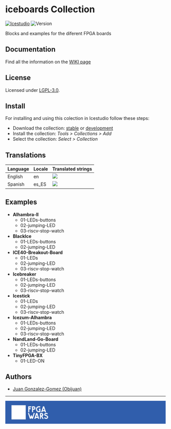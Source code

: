 

# iceboards Collection

[![Icestudio][icestudio-image]][icestudio-url]
![Version][version-image]


Blocks and examples for the diferent FPGA boards 
## Documentation
Find all the information on the [WIKI page](https://github.com/FPGAwars/iceBoards/wiki)  


## License

Licensed under [LGPL-3.0](https://opensource.org/licenses/LGPL-3.0).

## Install

For installing and using this colection in Icestudio follow these steps:

* Download the collection: [stable](https://github.com/FPGAwars/iceBoards/archive/refs/tags/v0.1.0.zip) or [development](https://github.com/FPGAwars/iceBoards/archive/refs/heads/main.zip)
* Install the collection: *Tools > Collections > Add*
* Select the collection: *Select > Collection*

## Translations
| Language | Locale | Translated strings |
|----------|--------|--------------------|
| English  |  en    | ![](https://progress-bar.dev/100) |
| Spanish |  es_ES | ![](https://progress-bar.dev/11) |


## Examples
* **Alhambra-II**
  * 01-LEDs-buttons
  * 02-jumping-LED
  * 03-riscv-stop-watch
* **BlackIce**
  * 01-LEDs-buttons
  * 02-jumping-LED
* **ICE40-Breakout-Board**
  * 01-LEDs
  * 02-jumping-LED
  * 03-riscv-stop-watch
* **Icebreaker**
  * 01-LEDs-buttons
  * 02-jumping-LED
  * 03-riscv-stop-watch
* **Icestick**
  * 01-LEDs
  * 02-jumping-LED
  * 03-riscv-stop-watch
* **Icezum-Alhambra**
  * 01-LEDs-buttons
  * 02-jumping-LED
  * 03-riscv-stop-watch
* **NandLand-Go-Board**
  * 01-LEDs-buttons
  * 02-jumping-LED
* **TinyFPGA-BX**
  * 01-LED-ON

## Authors
* [Juan Gonzalez-Gomez (Obijuan)](https://github.com/Obijuan)



-------
![](https://github.com/FPGAwars/icestudio-wiki/raw/main/Logos/fgpawars-banner.svg)


<!-- Badges -->
[icestudio-image]: https://img.shields.io/badge/collection-icestudio-blue.svg
[icestudio-url]: https://github.com/FPGAwars/icestudio
[version-image]: https://img.shields.io/badge/version-v0.1.0-orange.svg
